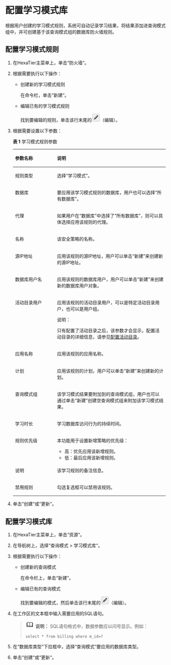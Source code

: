 # 配置学习模式库<a name="dbss_01_0043"></a>

根据用户创建的学习模式规则，系统可自动记录学习结果，将结果添加进查询模式组中，并可创建基于该查询模式组的数据库防火墙规则。

## 配置学习模式规则<a name="zh-cn_topic_0180960103_section1433173918562"></a>

1.  在HexaTier主菜单上，单击“防火墙“。
2.  根据需要执行以下操作：
    -   创建新的学习模式规则

        在命令栏，单击“新建“。

    -   编辑已有的学习模式规则

        找到要编辑的规则，单击该行末尾的![](figures/icon-edit.png)（编辑）。

3.  根据需要设置以下参数：

    **表 1**  学习模式规则参数

    <a name="zh-cn_topic_0180960103_t6820dff239734dc9ad997438c25e3711"></a>
    <table><thead align="left"><tr id="zh-cn_topic_0180960103_r062a27bdce44414087a87672b89df33a"><th class="cellrowborder" valign="top" width="27.439999999999998%" id="mcps1.2.3.1.1"><p id="zh-cn_topic_0180960103_a2ba8446e2fa045e79a684d92c63a73de"><a name="zh-cn_topic_0180960103_a2ba8446e2fa045e79a684d92c63a73de"></a><a name="zh-cn_topic_0180960103_a2ba8446e2fa045e79a684d92c63a73de"></a>参数名称</p>
    </th>
    <th class="cellrowborder" valign="top" width="72.56%" id="mcps1.2.3.1.2"><p id="zh-cn_topic_0180960103_abcf28a3f4413445c95991212589e48ad"><a name="zh-cn_topic_0180960103_abcf28a3f4413445c95991212589e48ad"></a><a name="zh-cn_topic_0180960103_abcf28a3f4413445c95991212589e48ad"></a>说明</p>
    </th>
    </tr>
    </thead>
    <tbody><tr id="zh-cn_topic_0180960103_row1839616361904"><td class="cellrowborder" valign="top" width="27.439999999999998%" headers="mcps1.2.3.1.1 "><p id="zh-cn_topic_0180960103_p1539733615018"><a name="zh-cn_topic_0180960103_p1539733615018"></a><a name="zh-cn_topic_0180960103_p1539733615018"></a>规则类型</p>
    </td>
    <td class="cellrowborder" valign="top" width="72.56%" headers="mcps1.2.3.1.2 "><p id="zh-cn_topic_0180960103_p73978361206"><a name="zh-cn_topic_0180960103_p73978361206"></a><a name="zh-cn_topic_0180960103_p73978361206"></a>选择<span class="parmvalue" id="zh-cn_topic_0180960103_parmvalue102159544017"><a name="zh-cn_topic_0180960103_parmvalue102159544017"></a><a name="zh-cn_topic_0180960103_parmvalue102159544017"></a>“学习模式”</span>。</p>
    </td>
    </tr>
    <tr id="zh-cn_topic_0180960103_r82048cd1ec914ae7b7c5b1b80575fefc"><td class="cellrowborder" valign="top" width="27.439999999999998%" headers="mcps1.2.3.1.1 "><p id="zh-cn_topic_0180960103_zh-cn_topic_0076429744_p175606231399"><a name="zh-cn_topic_0180960103_zh-cn_topic_0076429744_p175606231399"></a><a name="zh-cn_topic_0180960103_zh-cn_topic_0076429744_p175606231399"></a>数据库</p>
    </td>
    <td class="cellrowborder" valign="top" width="72.56%" headers="mcps1.2.3.1.2 "><p id="zh-cn_topic_0180960103_ae8134aca63f34718bc75d4daa289f721"><a name="zh-cn_topic_0180960103_ae8134aca63f34718bc75d4daa289f721"></a><a name="zh-cn_topic_0180960103_ae8134aca63f34718bc75d4daa289f721"></a>要应用该学习模式规则的数据库，用户也可以选择<span class="parmvalue" id="zh-cn_topic_0180960103_p5d1956d467c04ef0b07873ceead43104"><a name="zh-cn_topic_0180960103_p5d1956d467c04ef0b07873ceead43104"></a><a name="zh-cn_topic_0180960103_p5d1956d467c04ef0b07873ceead43104"></a>“所有数据库”</span>。</p>
    </td>
    </tr>
    <tr id="zh-cn_topic_0180960103_ref9253e4b47542f0ad6b68323c5f4b23"><td class="cellrowborder" valign="top" width="27.439999999999998%" headers="mcps1.2.3.1.1 "><p id="zh-cn_topic_0180960103_zh-cn_topic_0076429744_p539812373914"><a name="zh-cn_topic_0180960103_zh-cn_topic_0076429744_p539812373914"></a><a name="zh-cn_topic_0180960103_zh-cn_topic_0076429744_p539812373914"></a>代理</p>
    </td>
    <td class="cellrowborder" valign="top" width="72.56%" headers="mcps1.2.3.1.2 "><p id="zh-cn_topic_0180960103_a027bed667a9240eaa0aa1b55a6bdbc3d"><a name="zh-cn_topic_0180960103_a027bed667a9240eaa0aa1b55a6bdbc3d"></a><a name="zh-cn_topic_0180960103_a027bed667a9240eaa0aa1b55a6bdbc3d"></a>如果用户在<span class="parmname" id="zh-cn_topic_0180960103_pe1d4e4ec43d04e23b0b254faf65ec68c"><a name="zh-cn_topic_0180960103_pe1d4e4ec43d04e23b0b254faf65ec68c"></a><a name="zh-cn_topic_0180960103_pe1d4e4ec43d04e23b0b254faf65ec68c"></a>“数据库”</span>中选择了<span class="parmvalue" id="zh-cn_topic_0180960103_pd36f94961372448db575c5510bf4b6a9"><a name="zh-cn_topic_0180960103_pd36f94961372448db575c5510bf4b6a9"></a><a name="zh-cn_topic_0180960103_pd36f94961372448db575c5510bf4b6a9"></a>“所有数据库”</span>，则可以具体选择应用该规则的代理。</p>
    </td>
    </tr>
    <tr id="zh-cn_topic_0180960103_row1080212271092"><td class="cellrowborder" valign="top" width="27.439999999999998%" headers="mcps1.2.3.1.1 "><p id="zh-cn_topic_0180960103_ae4c021027c264fee8484568f74112a86"><a name="zh-cn_topic_0180960103_ae4c021027c264fee8484568f74112a86"></a><a name="zh-cn_topic_0180960103_ae4c021027c264fee8484568f74112a86"></a>名称</p>
    </td>
    <td class="cellrowborder" valign="top" width="72.56%" headers="mcps1.2.3.1.2 "><p id="zh-cn_topic_0180960103_a057db29946984d2187ab7f8407233690"><a name="zh-cn_topic_0180960103_a057db29946984d2187ab7f8407233690"></a><a name="zh-cn_topic_0180960103_a057db29946984d2187ab7f8407233690"></a>该安全策略的名称。</p>
    </td>
    </tr>
    <tr id="zh-cn_topic_0180960103_rc972489ae6334fd0b9645e9e3397ce32"><td class="cellrowborder" valign="top" width="27.439999999999998%" headers="mcps1.2.3.1.1 "><p id="zh-cn_topic_0180960103_zh-cn_topic_0076429744_p423912317397"><a name="zh-cn_topic_0180960103_zh-cn_topic_0076429744_p423912317397"></a><a name="zh-cn_topic_0180960103_zh-cn_topic_0076429744_p423912317397"></a>源IP地址</p>
    </td>
    <td class="cellrowborder" valign="top" width="72.56%" headers="mcps1.2.3.1.2 "><p id="zh-cn_topic_0180960103_a53a0a725e1c54ff3b1a719382bac3e3b"><a name="zh-cn_topic_0180960103_a53a0a725e1c54ff3b1a719382bac3e3b"></a><a name="zh-cn_topic_0180960103_a53a0a725e1c54ff3b1a719382bac3e3b"></a>应用该规则的源IP地址，用户可以单击<span class="uicontrol" id="zh-cn_topic_0180960103_u3007d0ef4ed14380976a665519365367"><a name="zh-cn_topic_0180960103_u3007d0ef4ed14380976a665519365367"></a><a name="zh-cn_topic_0180960103_u3007d0ef4ed14380976a665519365367"></a>“新建”</span>来创建新的源IP地址。</p>
    </td>
    </tr>
    <tr id="zh-cn_topic_0180960103_rded9b49236f04e2db17de0f885e487f3"><td class="cellrowborder" valign="top" width="27.439999999999998%" headers="mcps1.2.3.1.1 "><p id="zh-cn_topic_0180960103_zh-cn_topic_0076429744_p0821233393"><a name="zh-cn_topic_0180960103_zh-cn_topic_0076429744_p0821233393"></a><a name="zh-cn_topic_0180960103_zh-cn_topic_0076429744_p0821233393"></a>数据库用户名</p>
    </td>
    <td class="cellrowborder" valign="top" width="72.56%" headers="mcps1.2.3.1.2 "><p id="zh-cn_topic_0180960103_a325a3d071b3349ac96c060fc72c4810c"><a name="zh-cn_topic_0180960103_a325a3d071b3349ac96c060fc72c4810c"></a><a name="zh-cn_topic_0180960103_a325a3d071b3349ac96c060fc72c4810c"></a>应用该规则的数据库用户，用户可以单击<span class="uicontrol" id="zh-cn_topic_0180960103_u5d8a3cb1a4f34b1d8829565fc758bf4a"><a name="zh-cn_topic_0180960103_u5d8a3cb1a4f34b1d8829565fc758bf4a"></a><a name="zh-cn_topic_0180960103_u5d8a3cb1a4f34b1d8829565fc758bf4a"></a>“新建”</span>来创建新的数据库用户对象。</p>
    </td>
    </tr>
    <tr id="zh-cn_topic_0180960103_row139171512102113"><td class="cellrowborder" valign="top" width="27.439999999999998%" headers="mcps1.2.3.1.1 "><p id="zh-cn_topic_0180960103_ad703537439ff4dbaa56a9926371309ca"><a name="zh-cn_topic_0180960103_ad703537439ff4dbaa56a9926371309ca"></a><a name="zh-cn_topic_0180960103_ad703537439ff4dbaa56a9926371309ca"></a>活动目录用户</p>
    </td>
    <td class="cellrowborder" valign="top" width="72.56%" headers="mcps1.2.3.1.2 "><p id="zh-cn_topic_0180960103_a6ef8f02512034121ad1d77535b6afa0f"><a name="zh-cn_topic_0180960103_a6ef8f02512034121ad1d77535b6afa0f"></a><a name="zh-cn_topic_0180960103_a6ef8f02512034121ad1d77535b6afa0f"></a>应用该规则的活动目录用户，可以是特定活动目录用户，也可以是用户组。</p>
    <div class="note" id="zh-cn_topic_0180960103_n402f66f692024bc69a23f88de363dac1"><a name="zh-cn_topic_0180960103_n402f66f692024bc69a23f88de363dac1"></a><a name="zh-cn_topic_0180960103_n402f66f692024bc69a23f88de363dac1"></a><span class="notetitle"> 说明： </span><div class="notebody"><p id="zh-cn_topic_0180960103_zh-cn_topic_0076429722_p5717533161"><a name="zh-cn_topic_0180960103_zh-cn_topic_0076429722_p5717533161"></a><a name="zh-cn_topic_0180960103_zh-cn_topic_0076429722_p5717533161"></a>只有配置了活动目录之后，该参数才会显示，配置活动目录的详细信息，请参见<a href="配置活动目录.md">配置活动目录</a>。</p>
    </div></div>
    </td>
    </tr>
    <tr id="zh-cn_topic_0180960103_r9d4ed340c0154491b0b295da50c0ae9e"><td class="cellrowborder" valign="top" width="27.439999999999998%" headers="mcps1.2.3.1.1 "><p id="zh-cn_topic_0180960103_ada4f60dd5951487091c1c70eb9cd60d3"><a name="zh-cn_topic_0180960103_ada4f60dd5951487091c1c70eb9cd60d3"></a><a name="zh-cn_topic_0180960103_ada4f60dd5951487091c1c70eb9cd60d3"></a>应用名称</p>
    </td>
    <td class="cellrowborder" valign="top" width="72.56%" headers="mcps1.2.3.1.2 "><p id="zh-cn_topic_0180960103_zh-cn_topic_0076429744_p94696684412"><a name="zh-cn_topic_0180960103_zh-cn_topic_0076429744_p94696684412"></a><a name="zh-cn_topic_0180960103_zh-cn_topic_0076429744_p94696684412"></a>应用该规则的应用名称。</p>
    </td>
    </tr>
    <tr id="zh-cn_topic_0180960103_ref8d4c2974984f8ead8a8c23303f3e0e"><td class="cellrowborder" valign="top" width="27.439999999999998%" headers="mcps1.2.3.1.1 "><p id="zh-cn_topic_0180960103_a08a540a61410435f83388108d20d0282"><a name="zh-cn_topic_0180960103_a08a540a61410435f83388108d20d0282"></a><a name="zh-cn_topic_0180960103_a08a540a61410435f83388108d20d0282"></a>计划</p>
    </td>
    <td class="cellrowborder" valign="top" width="72.56%" headers="mcps1.2.3.1.2 "><p id="zh-cn_topic_0180960103_a21f5ebaf337b4188955d37329066766e"><a name="zh-cn_topic_0180960103_a21f5ebaf337b4188955d37329066766e"></a><a name="zh-cn_topic_0180960103_a21f5ebaf337b4188955d37329066766e"></a>应用该规则的计划，用户可以单击<span class="uicontrol" id="zh-cn_topic_0180960103_uf0d7e8941fd3468ba51d05f0572566dc"><a name="zh-cn_topic_0180960103_uf0d7e8941fd3468ba51d05f0572566dc"></a><a name="zh-cn_topic_0180960103_uf0d7e8941fd3468ba51d05f0572566dc"></a>“新建”</span>来创建新的计划。</p>
    </td>
    </tr>
    <tr id="zh-cn_topic_0180960103_r373365a56e034151af4eefa9735c7be7"><td class="cellrowborder" valign="top" width="27.439999999999998%" headers="mcps1.2.3.1.1 "><p id="zh-cn_topic_0180960103_a43e3c711c38a402ba5bb51af1ea6c2f6"><a name="zh-cn_topic_0180960103_a43e3c711c38a402ba5bb51af1ea6c2f6"></a><a name="zh-cn_topic_0180960103_a43e3c711c38a402ba5bb51af1ea6c2f6"></a>查询模式组</p>
    </td>
    <td class="cellrowborder" valign="top" width="72.56%" headers="mcps1.2.3.1.2 "><p id="zh-cn_topic_0180960103_a2d4c68be561247a88526596cdd254d04"><a name="zh-cn_topic_0180960103_a2d4c68be561247a88526596cdd254d04"></a><a name="zh-cn_topic_0180960103_a2d4c68be561247a88526596cdd254d04"></a>该学习模式结果要附加到的查询模式组，用户也可以通过单击<span class="uicontrol" id="zh-cn_topic_0180960103_u1f80bfb98efd4353a784eec1521eb9fb"><a name="zh-cn_topic_0180960103_u1f80bfb98efd4353a784eec1521eb9fb"></a><a name="zh-cn_topic_0180960103_u1f80bfb98efd4353a784eec1521eb9fb"></a>“新建”</span>创建空查询模式组来附加该学习模式结果。</p>
    </td>
    </tr>
    <tr id="zh-cn_topic_0180960103_rbe84cba64c3042bb97bd99c39c259afe"><td class="cellrowborder" valign="top" width="27.439999999999998%" headers="mcps1.2.3.1.1 "><p id="zh-cn_topic_0180960103_a6e8f18c19cdc4685962f5ffecced6473"><a name="zh-cn_topic_0180960103_a6e8f18c19cdc4685962f5ffecced6473"></a><a name="zh-cn_topic_0180960103_a6e8f18c19cdc4685962f5ffecced6473"></a>学习时长</p>
    </td>
    <td class="cellrowborder" valign="top" width="72.56%" headers="mcps1.2.3.1.2 "><p id="zh-cn_topic_0180960103_a63971f6eab874168b9193de3dac13bf3"><a name="zh-cn_topic_0180960103_a63971f6eab874168b9193de3dac13bf3"></a><a name="zh-cn_topic_0180960103_a63971f6eab874168b9193de3dac13bf3"></a>学习数据库访问行为的持续时间。</p>
    </td>
    </tr>
    <tr id="zh-cn_topic_0180960103_rc3b8dd9a93f246489c1b108762de76ea"><td class="cellrowborder" valign="top" width="27.439999999999998%" headers="mcps1.2.3.1.1 "><p id="zh-cn_topic_0180960103_a1b8a8e0e224a4a37906396c2796fe9f0"><a name="zh-cn_topic_0180960103_a1b8a8e0e224a4a37906396c2796fe9f0"></a><a name="zh-cn_topic_0180960103_a1b8a8e0e224a4a37906396c2796fe9f0"></a>规则优先级</p>
    </td>
    <td class="cellrowborder" valign="top" width="72.56%" headers="mcps1.2.3.1.2 "><p id="zh-cn_topic_0180960103_zh-cn_topic_0076429744_p459392214012"><a name="zh-cn_topic_0180960103_zh-cn_topic_0076429744_p459392214012"></a><a name="zh-cn_topic_0180960103_zh-cn_topic_0076429744_p459392214012"></a>本功能用于设置新增策略的优先级：</p>
    <a name="zh-cn_topic_0180960103_u6ae6737967d34d038a6e70a1b6c8b45e"></a><a name="zh-cn_topic_0180960103_u6ae6737967d34d038a6e70a1b6c8b45e"></a><ul id="zh-cn_topic_0180960103_u6ae6737967d34d038a6e70a1b6c8b45e"><li>高：优先应用该新增规则。</li><li>低：最后应用该新增规则。</li></ul>
    </td>
    </tr>
    <tr id="zh-cn_topic_0180960103_row19985452101611"><td class="cellrowborder" valign="top" width="27.439999999999998%" headers="mcps1.2.3.1.1 "><p id="zh-cn_topic_0180960103_p1678591016243"><a name="zh-cn_topic_0180960103_p1678591016243"></a><a name="zh-cn_topic_0180960103_p1678591016243"></a>说明</p>
    </td>
    <td class="cellrowborder" valign="top" width="72.56%" headers="mcps1.2.3.1.2 "><p id="zh-cn_topic_0180960103_p4785181010244"><a name="zh-cn_topic_0180960103_p4785181010244"></a><a name="zh-cn_topic_0180960103_p4785181010244"></a>该学习规则的备注信息。</p>
    </td>
    </tr>
    <tr id="zh-cn_topic_0180960103_r2237bd6a96e74c71804d56aa6c89d810"><td class="cellrowborder" valign="top" width="27.439999999999998%" headers="mcps1.2.3.1.1 "><p id="zh-cn_topic_0180960103_aa481506fbf98466b820e38d073529990"><a name="zh-cn_topic_0180960103_aa481506fbf98466b820e38d073529990"></a><a name="zh-cn_topic_0180960103_aa481506fbf98466b820e38d073529990"></a>禁用规则</p>
    </td>
    <td class="cellrowborder" valign="top" width="72.56%" headers="mcps1.2.3.1.2 "><p id="zh-cn_topic_0180960103_a7113f2bd046942b7a9736c54d6fd4c9f"><a name="zh-cn_topic_0180960103_a7113f2bd046942b7a9736c54d6fd4c9f"></a><a name="zh-cn_topic_0180960103_a7113f2bd046942b7a9736c54d6fd4c9f"></a>勾选复选框可以禁用该规则。</p>
    </td>
    </tr>
    </tbody>
    </table>

4.  单击“创建“或“更新“。

## 配置学习模式库<a name="zh-cn_topic_0180960103_sd09f020765c54eacb9744c81727c8162"></a>

1.  在HexaTier主菜单上，单击“资源“。
2.  在导航树上，选择“查询模式 \> 学习模式库“。
3.  根据需要执行以下操作：
    -   创建新的查询模式

        在命令栏上，单击“新建“。

    -   编辑已有的查询模式

        找到要编辑的模式，然后单击该行末尾的![](figures/icon-edit.png)（编辑）。

4.  在工作区的文本框中输入需要应用的SQL语句。

    >![](public_sys-resources/icon-note.gif) **说明：** 
    >SQL语句格式中，数据参数应以问号显示。例如：
    >```
    >select * from billing where m_id=?
    >```

5.  在“数据库类型“下拉框中，选择“查询模式“要应用的数据库类型。
6.  单击“创建“或“更新“。

